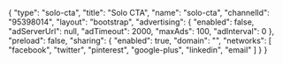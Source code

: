 {
    "type": "solo-cta",
    "title": "Solo CTA",
    "name": "solo-cta",
    "channelId": "95398014",
    "layout": "bootstrap",
    "advertising": {
        "enabled": false,
        "adServerUrl": null,
        "adTimeout": 2000,
        "maxAds": 100,
        "adInterval": 0
    },
    "preload": false,
    "sharing": {
        "enabled": true,
        "domain": "",
        "networks": [
            "facebook",
            "twitter",
            "pinterest",
            "google-plus",
            "linkedin",
            "email"
        ]
    }
}